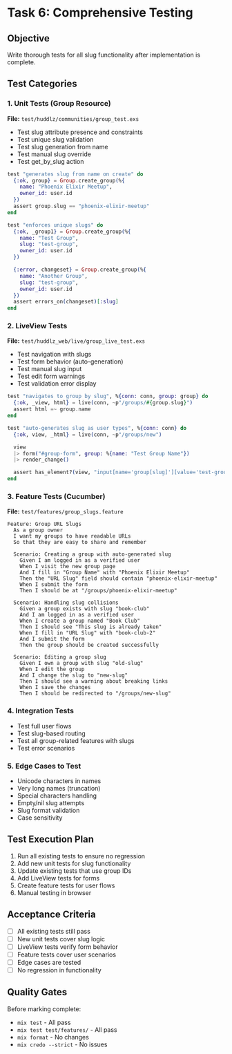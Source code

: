# Task 6: Comprehensive Testing

## Objective
Write thorough tests for all slug functionality after implementation is complete.

## Test Categories

### 1. Unit Tests (Group Resource)

**File:** `test/huddlz/communities/group_test.exs`

- Test slug attribute presence and constraints
- Test unique slug validation
- Test slug generation from name
- Test manual slug override
- Test get_by_slug action

```elixir
test "generates slug from name on create" do
  {:ok, group} = Group.create_group(%{
    name: "Phoenix Elixir Meetup",
    owner_id: user.id
  })
  assert group.slug == "phoenix-elixir-meetup"
end

test "enforces unique slugs" do
  {:ok, _group1} = Group.create_group(%{
    name: "Test Group",
    slug: "test-group",
    owner_id: user.id
  })

  {:error, changeset} = Group.create_group(%{
    name: "Another Group",
    slug: "test-group",
    owner_id: user.id
  })
  assert errors_on(changeset)[:slug]
end
```

### 2. LiveView Tests

**File:** `test/huddlz_web/live/group_live_test.exs`

- Test navigation with slugs
- Test form behavior (auto-generation)
- Test manual slug input
- Test edit form warnings
- Test validation error display

```elixir
test "navigates to group by slug", %{conn: conn, group: group} do
  {:ok, _view, html} = live(conn, ~p"/groups/#{group.slug}")
  assert html =~ group.name
end

test "auto-generates slug as user types", %{conn: conn} do
  {:ok, view, _html} = live(conn, ~p"/groups/new")

  view
  |> form("#group-form", group: %{name: "Test Group Name"})
  |> render_change()

  assert has_element?(view, "input[name='group[slug]'][value='test-group-name']")
end
```

### 3. Feature Tests (Cucumber)

**File:** `test/features/group_slugs.feature`

```gherkin
Feature: Group URL Slugs
  As a group owner
  I want my groups to have readable URLs
  So that they are easy to share and remember

  Scenario: Creating a group with auto-generated slug
    Given I am logged in as a verified user
    When I visit the new group page
    And I fill in "Group Name" with "Phoenix Elixir Meetup"
    Then the "URL Slug" field should contain "phoenix-elixir-meetup"
    When I submit the form
    Then I should be at "/groups/phoenix-elixir-meetup"

  Scenario: Handling slug collisions
    Given a group exists with slug "book-club"
    And I am logged in as a verified user
    When I create a group named "Book Club"
    Then I should see "This slug is already taken"
    When I fill in "URL Slug" with "book-club-2"
    And I submit the form
    Then the group should be created successfully

  Scenario: Editing a group slug
    Given I own a group with slug "old-slug"
    When I edit the group
    And I change the slug to "new-slug"
    Then I should see a warning about breaking links
    When I save the changes
    Then I should be redirected to "/groups/new-slug"
```

### 4. Integration Tests

- Test full user flows
- Test slug-based routing
- Test all group-related features with slugs
- Test error scenarios

### 5. Edge Cases to Test

- Unicode characters in names
- Very long names (truncation)
- Special characters handling
- Empty/nil slug attempts
- Slug format validation
- Case sensitivity

## Test Execution Plan

1. Run all existing tests to ensure no regression
2. Add new unit tests for slug functionality
3. Update existing tests that use group IDs
4. Add LiveView tests for forms
5. Create feature tests for user flows
6. Manual testing in browser

## Acceptance Criteria
- [ ] All existing tests still pass
- [ ] New unit tests cover slug logic
- [ ] LiveView tests verify form behavior
- [ ] Feature tests cover user scenarios
- [ ] Edge cases are tested
- [ ] No regression in functionality

## Quality Gates
Before marking complete:
- `mix test` - All pass
- `mix test test/features/` - All pass
- `mix format` - No changes
- `mix credo --strict` - No issues